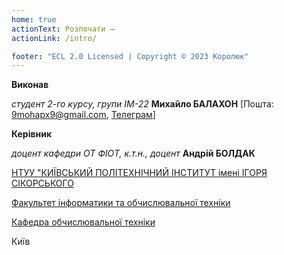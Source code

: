 ```yaml
---
home: true
actionText: Розпочати →
actionLink: /intro/

footer: "ECL 2.0 Licensed | Copyright © 2023 Королюк"
---
```



**Виконав** 

*студент 2-го курсу, групи ІМ-22*<span padding-right:5em></span> **Михайло БАЛАХОН** [Пошта: 9mohapx9@gmail.com, <a href="https://t.me/mibal_ua">Телеграм</a>]

**Керівник**

*доцент кафедри ОТ ФІОТ, к.т.н., доцент*<span padding-right:5em></span> **Андрій БОЛДАК** 

[НТУУ "КИЇВСЬКИЙ ПОЛІТЕХНІЧНИЙ ІНСТИТУТ імені ІГОРЯ СІКОРСЬКОГО](https://kpi.ua/)

[Факультет інформатики та обчислювальної техніки](https://fiot.kpi.ua/)

[Кафедра обчислювальної техніки](https://comsys.kpi.ua/)

Київ
